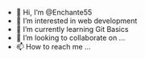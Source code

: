 - 👋 Hi, I’m @Enchante55
- 👀 I’m interested in web development
- 🌱 I’m currently learning Git Basics
- 💞️ I’m looking to collaborate on ...
- 📫 How to reach me ...

<!---
Enchante55/Enchante55 is a ✨ special ✨ repository because its `README.md` (this file) appears on your GitHub profile.
You can click the Preview link to take a look at your changes.
--->
